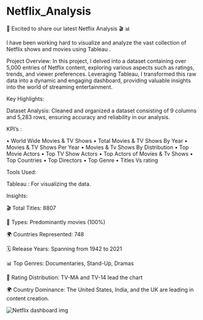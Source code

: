 # Netflix_Analysis
🚀 Excited to share our latest Netflix Analysis 🎬 📊

I have been working hard to visualize and analyze the vast collection of Netflix shows and movies using Tableau .

Project Overview: In this project, I delved into a dataset containing over 5,000 entries of Netflix content, exploring various aspects such as ratings, trends, and viewer preferences. Leveraging Tableau, I transformed this raw data into a dynamic and engaging dashboard, providing valuable insights into the world of streaming entertainment.

Key Highlights:

Dataset Analysis: Cleaned and organized a dataset consisting of 9 columns and 5,283 rows, ensuring accuracy and reliability in our analysis.

KPI’s :

• World Wide Movies & TV Shows • Total Movies & TV Shows By Year • Movies & TV Shows Per Year • Movies & Tv Shows By Distribution • Top Movie Actors • Top TV Show Actors • Top Actors of Movies & Tv Shows • Top Countries • Top Directors • Top Genre • Titles Vs rating

Tools Used:

Tableau : For visualizing the data.

Insights:

🎬 Total Titles: 8807

🎥 Types: Predominantly movies (100%)

🌍 Countries Represented: 748

🗓️ Release Years: Spanning from 1942 to 2021

📊 Top Genres: Documentaries, Stand-Up, Dramas

🔢 Rating Distribution: TV-MA and TV-14 lead the chart

🌍 Country Dominance: The United States, India, and the UK are leading in content creation.


![Netflix dashboard img](https://github.com/user-attachments/assets/c2a3802b-50b1-4465-a241-fdc9dda45d0a)

